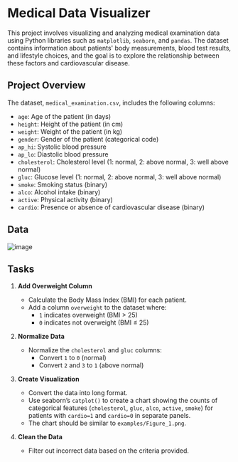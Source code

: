 # Medical Data Visualizer

This project involves visualizing and analyzing medical examination data using Python libraries such as `matplotlib`, `seaborn`, and `pandas`. The dataset contains information about patients' body measurements, blood test results, and lifestyle choices, and the goal is to explore the relationship between these factors and cardiovascular disease.

## Project Overview

The dataset, `medical_examination.csv`, includes the following columns:

- `age`: Age of the patient (in days)
- `height`: Height of the patient (in cm)
- `weight`: Weight of the patient (in kg)
- `gender`: Gender of the patient (categorical code)
- `ap_hi`: Systolic blood pressure
- `ap_lo`: Diastolic blood pressure
- `cholesterol`: Cholesterol level (1: normal, 2: above normal, 3: well above normal)
- `gluc`: Glucose level (1: normal, 2: above normal, 3: well above normal)
- `smoke`: Smoking status (binary)
- `alco`: Alcohol intake (binary)
- `active`: Physical activity (binary)
- `cardio`: Presence or absence of cardiovascular disease (binary)

## Data
![image](https://github.com/user-attachments/assets/15e56e03-7639-4990-bab4-161aa231bafb)


## Tasks

1. **Add Overweight Column**
   - Calculate the Body Mass Index (BMI) for each patient.
   - Add a column `overweight` to the dataset where:
     - `1` indicates overweight (BMI > 25)
     - `0` indicates not overweight (BMI ≤ 25)

2. **Normalize Data**
   - Normalize the `cholesterol` and `gluc` columns:
     - Convert `1` to `0` (normal)
     - Convert `2` and `3` to `1` (above normal)

3. **Create Visualization**
   - Convert the data into long format.
   - Use seaborn’s `catplot()` to create a chart showing the counts of categorical features (`cholesterol`, `gluc`, `alco`, `active`, `smoke`) for patients with `cardio=1` and `cardio=0` in separate panels.
   - The chart should be similar to `examples/Figure_1.png`.

4. **Clean the Data**
   - Filter out incorrect data based on the criteria provided.
